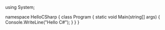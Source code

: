 
using System;


namespace HelloCSharp
{
    class Program
    {
        static void Main(string[] args)
        {
            Console.WriteLine("Hello C#");
        }
    }
}


